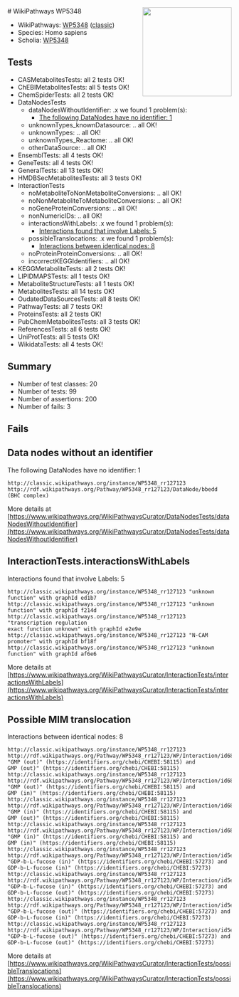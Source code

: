 <img style="float: right; width: 200px" src="https://upload.wikimedia.org/wikipedia/commons/thumb/8/83/Wplogo_with_text_500.png/640px-Wplogo_with_text_500.png" />
# WikiPathways WP5348

* WikiPathways: [WP5348](https://wikipathways.org/pathways/WP5348) ([classic](https://classic.wikipathways.org/instance/WP5348))
* Species: Homo sapiens
* Scholia: [WP5348](https://scholia.toolforge.org/wikipathways/WP5348)
## Tests
* CASMetabolitesTests: all 2 tests OK!
* ChEBIMetabolitesTests: all 5 tests OK!
* ChemSpiderTests: all 2 tests OK!
* DataNodesTests
    * dataNodesWithoutIdentifier: .x we found 1 problem(s):
        * [The following DataNodes have no identifier: 1](#d2d32fa0)
    * unknownTypes_knownDatasource: .. all OK!
    * unknownTypes: .. all OK!
    * unknownTypes_Reactome: .. all OK!
    * otherDataSource: .. all OK!
* EnsemblTests: all 4 tests OK!
* GeneTests: all 4 tests OK!
* GeneralTests: all 13 tests OK!
* HMDBSecMetabolitesTests: all 3 tests OK!
* InteractionTests
    * noMetaboliteToNonMetaboliteConversions: .. all OK!
    * noNonMetaboliteToMetaboliteConversions: .. all OK!
    * noGeneProteinConversions: .. all OK!
    * nonNumericIDs: .. all OK!
    * interactionsWithLabels: .x we found 1 problem(s):
        * [Interactions found that involve Labels: 5](#630d267c)
    * possibleTranslocations: .x we found 1 problem(s):
        * [Interactions between identical nodes: 8](#1c11820d)
    * noProteinProteinConversions: .. all OK!
    * incorrectKEGGIdentifiers: .. all OK!
* KEGGMetaboliteTests: all 2 tests OK!
* LIPIDMAPSTests: all 1 tests OK!
* MetaboliteStructureTests: all 1 tests OK!
* MetabolitesTests: all 14 tests OK!
* OudatedDataSourcesTests: all 8 tests OK!
* PathwayTests: all 7 tests OK!
* ProteinsTests: all 2 tests OK!
* PubChemMetabolitesTests: all 3 tests OK!
* ReferencesTests: all 6 tests OK!
* UniProtTests: all 5 tests OK!
* WikidataTests: all 4 tests OK!


## Summary

* Number of test classes: 20
* Number of tests: 99
* Number of assertions: 200
* Number of fails: 3

## Fails

<a name="d2d32fa0" />

## Data nodes without an identifier

The following DataNodes have no identifier: 1
```
http://classic.wikipathways.org/instance/WP5348_rr127123 http://rdf.wikipathways.org/Pathway/WP5348_rr127123/DataNode/bbedd (BHC complex)
```

More details at [https://www.wikipathways.org/WikiPathwaysCurator/DataNodesTests/dataNodesWithoutIdentifier](https://www.wikipathways.org/WikiPathwaysCurator/DataNodesTests/dataNodesWithoutIdentifier)

<a name="630d267c" />

## InteractionTests.interactionsWithLabels

Interactions found that involve Labels: 5
```
http://classic.wikipathways.org/instance/WP5348_rr127123 "unknown function" with graphId ed1b7
http://classic.wikipathways.org/instance/WP5348_rr127123 "unknown function" with graphId f214d
http://classic.wikipathways.org/instance/WP5348_rr127123 "transcription regulation
exact function unknown" with graphId e2e9e
http://classic.wikipathways.org/instance/WP5348_rr127123 "N-CAM promoter" with graphId bf18f
http://classic.wikipathways.org/instance/WP5348_rr127123 "unknown function" with graphId af6e6
```

More details at [https://www.wikipathways.org/WikiPathwaysCurator/InteractionTests/interactionsWithLabels](https://www.wikipathways.org/WikiPathwaysCurator/InteractionTests/interactionsWithLabels)

<a name="1c11820d" />

## Possible MIM translocation

Interactions between identical nodes: 8
```
http://classic.wikipathways.org/instance/WP5348_rr127123 http://rdf.wikipathways.org/Pathway/WP5348_rr127123/WP/Interaction/id68760468 "GMP (out)" (https://identifiers.org/chebi/CHEBI:58115) and 
GMP (out)" (https://identifiers.org/chebi/CHEBI:58115)
http://classic.wikipathways.org/instance/WP5348_rr127123 http://rdf.wikipathways.org/Pathway/WP5348_rr127123/WP/Interaction/id68760468 "GMP (out)" (https://identifiers.org/chebi/CHEBI:58115) and 
GMP (in)" (https://identifiers.org/chebi/CHEBI:58115)
http://classic.wikipathways.org/instance/WP5348_rr127123 http://rdf.wikipathways.org/Pathway/WP5348_rr127123/WP/Interaction/id68760468 "GMP (in)" (https://identifiers.org/chebi/CHEBI:58115) and 
GMP (out)" (https://identifiers.org/chebi/CHEBI:58115)
http://classic.wikipathways.org/instance/WP5348_rr127123 http://rdf.wikipathways.org/Pathway/WP5348_rr127123/WP/Interaction/id68760468 "GMP (in)" (https://identifiers.org/chebi/CHEBI:58115) and 
GMP (in)" (https://identifiers.org/chebi/CHEBI:58115)
http://classic.wikipathways.org/instance/WP5348_rr127123 http://rdf.wikipathways.org/Pathway/WP5348_rr127123/WP/Interaction/id5ea2f4da "GDP-b-L-fucose (in)" (https://identifiers.org/chebi/CHEBI:57273) and 
GDP-b-L-fucose (in)" (https://identifiers.org/chebi/CHEBI:57273)
http://classic.wikipathways.org/instance/WP5348_rr127123 http://rdf.wikipathways.org/Pathway/WP5348_rr127123/WP/Interaction/id5ea2f4da "GDP-b-L-fucose (in)" (https://identifiers.org/chebi/CHEBI:57273) and 
GDP-b-L-fucose (out)" (https://identifiers.org/chebi/CHEBI:57273)
http://classic.wikipathways.org/instance/WP5348_rr127123 http://rdf.wikipathways.org/Pathway/WP5348_rr127123/WP/Interaction/id5ea2f4da "GDP-b-L-fucose (out)" (https://identifiers.org/chebi/CHEBI:57273) and 
GDP-b-L-fucose (in)" (https://identifiers.org/chebi/CHEBI:57273)
http://classic.wikipathways.org/instance/WP5348_rr127123 http://rdf.wikipathways.org/Pathway/WP5348_rr127123/WP/Interaction/id5ea2f4da "GDP-b-L-fucose (out)" (https://identifiers.org/chebi/CHEBI:57273) and 
GDP-b-L-fucose (out)" (https://identifiers.org/chebi/CHEBI:57273)
```

More details at [https://www.wikipathways.org/WikiPathwaysCurator/InteractionTests/possibleTranslocations](https://www.wikipathways.org/WikiPathwaysCurator/InteractionTests/possibleTranslocations)

